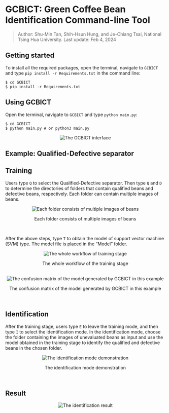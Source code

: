 # GCBICT: Green Coffee Bean Identification Command-line Tool
> Author: Shu-Min Tan, Shih-Hsun Hung, and Je-Chiang Tsai, National Tsing Hua University.
> Last update: Feb 4, 2024

## Getting started
To install all the required packages, open the terminal, navigate to ```GCBICT``` and type ```pip install -r Requirements.txt``` in the command line:
```console
$ cd GCBICT
$ pip install -r Requirements.txt
```

## Using GCBICT
Open the terminal, navigate to ```GCBICT``` and type ```python main.py```:
```console
$ cd GCBICT
$ python main.py # or python3 main.py
```
<div align="center">
<img src="https://imgur.com/xYp3qFt.jpg" alt="The GCBICT interface">
</div>

## Example: Qualified-Defective separator
## Training
Users type $\texttt{Q}$ to select the Qualified-Defective separator. Then type $\texttt{Q}$
and $\texttt{D}$ to determine the directories of folders that contain qualified beans
and defective beans, respectively. Each folder can contain multiple images of
beans.

<div align="center">
    <img src="https://imgur.com/ZaLMyu1.png" alt="Each folder consists of multiple images of beans"> 
    <p>Each folder consists of multiple images of beans</p>
</div>
<br> 

After the above steps, type $\texttt{T}$ to obtain the model of support vector machine (SVM) type. The model file is placed in the “Model” folder.
<div align="center">
    <img src="https://imgur.com/Ve8bUXZ.jpg" alt="The whole workflow of training stage"> 
    <p>The whole workflow of the training stage</p>
</div>
<br> 

<div align="center">
    <img src="https://imgur.com/8V3y6in.png" alt="The confusion matrix of the model generated by GCBICT in this example"> 
    <p>The confusion matrix of the model generated by GCBICT in this example</p>
</div>
<br> 

## Identification
After the training stage, users type $\texttt{E}$ to leave the training mode, and then type $\texttt{I}$ to select the identification mode. In the identification mode, choose the folder containing the images of unevaluated beans as input and use the model obtained in the training stage to identify the qualified and defective beans in the chosen folder.

<div align="center">
    <img src="https://imgur.com/25TkBbX.jpg" alt="The identification mode demonstration"> 
    <p>The identification mode demonstration</p>
</div>
<br> 

## Result
<center>
    <img src="https://imgur.com/0dk0OoE.png" alt="The identification result"> 
</center>
<br> 

